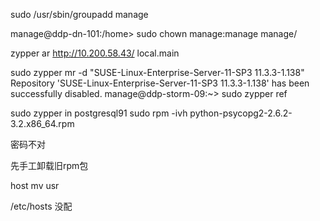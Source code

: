 sudo /usr/sbin/groupadd manage

manage@ddp-dn-101:/home> sudo chown manage:manage manage/


zypper ar http://10.200.58.43/ local.main

sudo zypper mr -d "SUSE-Linux-Enterprise-Server-11-SP3 11.3.3-1.138"
Repository 'SUSE-Linux-Enterprise-Server-11-SP3 11.3.3-1.138' has been successfully disabled.
manage@ddp-storm-09:~> sudo zypper ref

sudo zypper in postgresql91
sudo rpm -ivh python-psycopg2-2.6.2-3.2.x86_64.rpm





密码不对

先手工卸载旧rpm包

host mv usr
 

/etc/hosts 没配